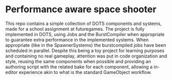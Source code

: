# Performance aware space shooter

This repo contains a simple collection of DOTS components and systems, made for  a school assignment at futuregames.
The project is fully implemented in DOTS, using Jobs and the BurstCompiler when appropriate to guarantee extra performance in the implemented systems.
When appropriate (like in the SpawnerSystems) the burstcompiled jobs have been scheduled in parallel.
Despite this being a toy project for learning purposes and containing no real gameplay, attention was put in code organization and style, reusing the
same components when possible and providing an authoring script with the related bake for each component, allowing a in-editor experience akin to what is the standard GameObject workflow.
